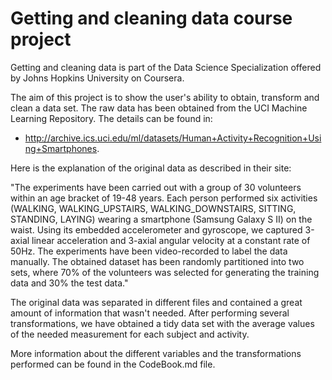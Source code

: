 Getting and cleaning data course project
===================

Getting and cleaning data is part of the Data Science Specialization offered by Johns Hopkins University on Coursera. 

The aim of this project is to show the user's ability to obtain, transform and clean a data set. The raw data has been obtained from the UCI Machine Learning Repository. The details can be found in: 

* http://archive.ics.uci.edu/ml/datasets/Human+Activity+Recognition+Using+Smartphones. 

Here is the explanation of the original data as described in their site:

"The experiments have been carried out with a group of 30 volunteers within an age bracket of 19-48 years. Each person performed six activities (WALKING, WALKING_UPSTAIRS, WALKING_DOWNSTAIRS, SITTING, STANDING, LAYING) wearing a smartphone (Samsung Galaxy S II) on the waist. Using its embedded accelerometer and gyroscope, we captured 3-axial linear acceleration and 3-axial angular velocity at a constant rate of 50Hz. The experiments have been video-recorded to label the data manually. The obtained dataset has been randomly partitioned into two sets, where 70% of the volunteers was selected for generating the training data and 30% the test data." 

The original data was separated in different files and contained a great amount of information that wasn't needed. After performing several transformations, we have obtained a tidy data set with the average values of the needed measurement for each subject and activity. 

More information about the different variables and the transformations performed can be found in the CodeBook.md file.